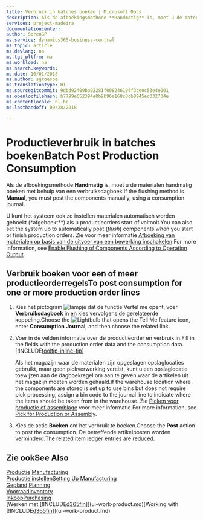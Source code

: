 ```yaml
---
title: Verbruik in batches boeken | Microsoft Docs
description: Als de afboekingsmethode **Handmatig** is, moet u de materialen handmatig boeken met behulp van een verbruiksdagboek.
services: project-madeira
documentationcenter: 
author: SorenGP
ms.service: dynamics365-business-central
ms.topic: article
ms.devlang: na
ms.tgt_pltfrm: na
ms.workload: na
ms.search.keywords: 
ms.date: 10/01/2018
ms.author: sgroespe
ms.translationtype: HT
ms.sourcegitcommit: 9dbd92409ba02281f008246194f3ce0c53e4e001
ms.openlocfilehash: b7799e652394e8b9b96a168c0cb8945ec332734e
ms.contentlocale: nl-be
ms.lasthandoff: 09/28/2018

---
```

# <a name="batch-post-production-consumption"></a><span data-ttu-id="9e4a5-103">Productieverbruik in batches boeken</span><span class="sxs-lookup"><span data-stu-id="9e4a5-103">Batch Post Production Consumption</span></span>
<span data-ttu-id="9e4a5-104">Als de afboekingsmethode **Handmatig** is, moet u de materialen handmatig boeken met behulp van een verbruiksdagboek.</span><span class="sxs-lookup"><span data-stu-id="9e4a5-104">If the flushing method is **Manual**, you must post the components manually, using a consumption journal.</span></span>

<span data-ttu-id="9e4a5-105">U kunt het systeem ook zo instellen materialen automatisch worden geboekt (\*afgeboekt\*\*) als u productieorders start of voltooit.</span><span class="sxs-lookup"><span data-stu-id="9e4a5-105">You can also set the system up to automatically post (*flush*) components when you start or finish production orders.</span></span> <span data-ttu-id="9e4a5-106">Zie voor meer informatie [Afboeking van materialen op basis van de uitvoer van een bewerking inschakelen](production-how-to-flush-components-according-to-operation-output.md).</span><span class="sxs-lookup"><span data-stu-id="9e4a5-106">For more information, see [Enable Flushing of Components According to Operation Output](production-how-to-flush-components-according-to-operation-output.md).</span></span>

## <a name="to-post-consumption-for-one-or-more-production-order-lines"></a><span data-ttu-id="9e4a5-107">Verbruik boeken voor een of meer productieorderregels</span><span class="sxs-lookup"><span data-stu-id="9e4a5-107">To post consumption for one or more production order lines</span></span>  
1.  <span data-ttu-id="9e4a5-108">Kies het pictogram ![lampje dat de functie Vertel me opent](media/ui-search/search_small.png "Vertel me wat u wilt doen"), voer **Verbruiksdagboek** in en kies vervolgens de gerelateerde koppeling.</span><span class="sxs-lookup"><span data-stu-id="9e4a5-108">Choose the ![Lightbulb that opens the Tell Me feature](media/ui-search/search_small.png "Tell me what you want to do") icon, enter **Consumption Journal**, and then choose the related link.</span></span>  
2.  <span data-ttu-id="9e4a5-109">Voer in de velden informatie over de productieorder en verbruik in.</span><span class="sxs-lookup"><span data-stu-id="9e4a5-109">Fill in the fields with the production order data and the consumption data.</span></span> [!INCLUDE[tooltip-inline-tip](includes/tooltip-inline-tip_md.md)]  

    <span data-ttu-id="9e4a5-110">Als het magazijn waar de materialen zijn opgeslagen opslaglocaties gebruikt, maar geen pickverwerking vereist, kunt u een opslaglocatie toewijzen aan de dagboekregel om aan te geven waar de artikelen uit het magazijn moeten worden gehaald.</span><span class="sxs-lookup"><span data-stu-id="9e4a5-110">If the warehouse location where the components are stored is set up to use bins but does not require pick processing, assign a bin code to the journal line to indicate where the items should be taken from in the warehouse.</span></span> <span data-ttu-id="9e4a5-111">Zie [Picken voor productie of assemblage](warehouse-how-to-pick-for-production.md) voor meer informatie.</span><span class="sxs-lookup"><span data-stu-id="9e4a5-111">For more information, see [Pick for Production or Assembly](warehouse-how-to-pick-for-production.md).</span></span>  
3.  <span data-ttu-id="9e4a5-112">Kies de actie **Boeken** om het verbruik te boeken.</span><span class="sxs-lookup"><span data-stu-id="9e4a5-112">Choose the **Post** action to post the consumption.</span></span> <span data-ttu-id="9e4a5-113">De betreffende artikelposten worden verminderd.</span><span class="sxs-lookup"><span data-stu-id="9e4a5-113">The related item ledger entries are reduced.</span></span>

## <a name="see-also"></a><span data-ttu-id="9e4a5-114">Zie ook</span><span class="sxs-lookup"><span data-stu-id="9e4a5-114">See Also</span></span>  
<span data-ttu-id="9e4a5-115">[Productie](production-manage-manufacturing.md)  </span><span class="sxs-lookup"><span data-stu-id="9e4a5-115">[Manufacturing](production-manage-manufacturing.md)  </span></span>  
[<span data-ttu-id="9e4a5-116">Productie instellen</span><span class="sxs-lookup"><span data-stu-id="9e4a5-116">Setting Up Manufacturing</span></span>](production-configure-production-processes.md)  
<span data-ttu-id="9e4a5-117">[Gepland](production-planning.md)    </span><span class="sxs-lookup"><span data-stu-id="9e4a5-117">[Planning](production-planning.md)    </span></span>  
[<span data-ttu-id="9e4a5-118">Voorraad</span><span class="sxs-lookup"><span data-stu-id="9e4a5-118">Inventory</span></span>](inventory-manage-inventory.md)  
[<span data-ttu-id="9e4a5-119">Inkoop</span><span class="sxs-lookup"><span data-stu-id="9e4a5-119">Purchasing</span></span>](purchasing-manage-purchasing.md)  
<span data-ttu-id="9e4a5-120">[Werken met [!INCLUDE[d365fin](includes/d365fin_md.md)]](ui-work-product.md)</span><span class="sxs-lookup"><span data-stu-id="9e4a5-120">[Working with [!INCLUDE[d365fin](includes/d365fin_md.md)]](ui-work-product.md)</span></span>

